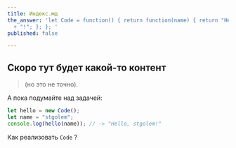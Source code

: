 ```yaml
---
title: Индекс.мд
the_answer: 'let Code = function() { return function(name) { return "Hello " + name
  + "!"; }; }; '
published: false

---
```

## Скоро тут будет какой-то контент

> (но это не точно). 

А пока подумайте над задачей:

```javascript
let hello = new Code();
let name = "stgolem";
console.log(hello(name)); // -> "Hello, stgolem!"
```

Как реализовать `Code` ?

<div id="the_answer" style="display: none">
{% highlight javascript %}
{{ page.the_answer }}
{% endhighlight %}
</div>